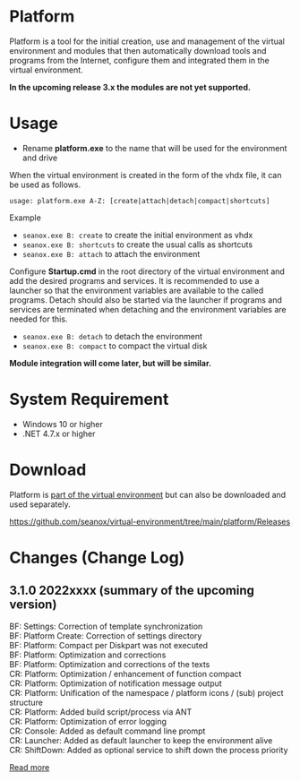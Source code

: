 # Platform
Platform is a tool for the initial creation, use and management of the virtual
environment and modules that then automatically download tools and programs
from the Internet, configure them and integrated them in the virtual
environment.

__In the upcoming release 3.x the modules are not yet supported.__


# Usage
- Rename __platform.exe__ to the name that will be used for the environment and
  drive

When the virtual environment is created in the form of the vhdx file, it can be
used as follows.

`usage: platform.exe A-Z: [create|attach|detach|compact|shortcuts]  `

Example
- `seanox.exe B: create` to create the initial environment as vhdx
- `seanox.exe B: shortcuts` to create the usual calls as shortcuts
- `seanox.exe B: attach` to attach the environment

Configure __Startup.cmd__ in the root directory of the virtual environment and
add the desired programs and services. It is recommended to use a launcher so
that the environment variables are available to the called programs. Detach
should also be started via the launcher if programs and services are terminated
when detaching and the environment variables are needed for this.

- `seanox.exe B: detach` to detach the environment
- `seanox.exe B: compact` to compact the virtual disk

__Module integration will come later, but will be similar.__


# System Requirement
- Windows 10 or higher
- .NET 4.7.x or higher


# Download
Platform is [part of the virtual environment](https://github.com/seanox/virtual-environment/tree/main/platform)
but can also be downloaded and used separately.

https://github.com/seanox/virtual-environment/tree/main/platform/Releases


# Changes (Change Log)
## 3.1.0 2022xxxx (summary of the upcoming version)  
BF: Settings: Correction of template synchronization  
BF: Platform Create: Correction of settings directory  
BF: Platform: Compact per Diskpart was not executed  
BF: Platform: Optimization and corrections  
BF: Platform: Optimization and corrections of the texts  
CR: Platform: Optimization / enhancement of function compact  
CR: Platform: Optimization of notification message output  
CR: Platform: Unification of the namespace / platform icons / (sub) project structure  
CR: Platform: Added build script/process via ANT  
CR: Platform: Optimization of error logging  
CR: Console: Added as default command line prompt  
CR: Launcher: Added as default launcher to keep the environment alive  
CR: ShiftDown: Added as optional service to shift down the process priority  

[Read more](https://raw.githubusercontent.com/seanox/virtual-environment-creator/master/platform/CHANGES)
